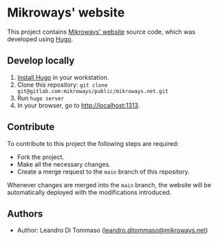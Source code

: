 # Mikroways' website

This project contains [Mikroways' website](https://mikroways.net) source code,
which was developed using [Hugo](https://gohugo.io).

## Develop locally

1. [Install Hugo](https://gohugo.io/getting-started/installing/) in your
   workstation.
1. Clone this repository: `git clone
   git@gitlab.com:mikroways/public/mikroways.net.git`
1. Run `hugo server`
1. In your browser, go to [http://localhost:1313](http://localhost:1313).

## Contribute

To contribute to this project the following steps are required:

* Fork the project.
* Make all the necessary changes.
* Create a merge request to the `main` branch of this repository.

Whenever changes are merged into the `main` branch, the website will be
automatically deployed with the modifications introduced.

## Authors

* Author: Leandro Di Tommaso (<leandro.ditommaso@mikroways.net>)